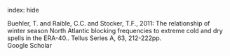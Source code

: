 index: hide

<div class="Citation">

  <div class="Citation-body">
    <div class="Citation-text">Buehler, T. and Raible, C.C. and Stocker, T.F., 2011: The relationship of winter season North Atlantic blocking frequencies to extreme cold and dry spells in the ERA-40.. <span class="Article-journal">Tellus Series A, </span><span class="Article-volume">63, </span>212-222pp.</div>
    <div class="Citation-links">
      <div class="CitationLink" data-href="https://scholar.google.com/scholar?q=The+relationship+of+winter+season+North+Atlantic+blocking+frequencies+to+extreme+cold+and+dry+spells+in+the+ERA-40.">
        <div class="CitationLink-icon CitationLink-Scholar"></div>
        <div class="CitationLink-text">Google Scholar</div>
      </div>
    </div>
  </div>
</div>


<div class="Citation-copy">

</div>
